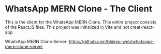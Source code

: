 # WhatsApp MERN Clone - The Client

This is the client for the WhatsApp MERN Clone. This entire project consists of the ReactJS files. 
This project was initialized in Vite and not creat-react-app

WhatsApp MERN Clone Server:
https://github.com/blakep-web/whatsapp-mern-clone-server
